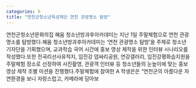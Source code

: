 ```yaml
---
categories: h
title: "연천군청소년육성재단 연천 관광명소 탐방"
---
```

연천군청소년문화의집 혜움 청소년방과후아카데미는 지난 1일 주말체험으로 연천 관광명소를 탐방했다.혜움 청소년방과후아카데미는 ‘연천 관광명소 탐방’을 주제로 청소년 기자단을 기획했으며, 교과학습 국어 시간에 홍보 영상 제작을 위한 인터뷰 시나리오를 작성했다.또한 전곡리선사유적지, 임진강 댑싸리공원, 연강갤러리, 임진강평화습지원을 주말체험 장소로 선정하여 사진촬영, 관광객 인터뷰 등 청소년들의 눈높이에 맞는 홍보 영상 제작 조별 미션을 진행했다.주말체험에 참여한 A 학생은은 “연천군의 아름다운 자연환경을 보니 자랑스럽고, 카메라에 담아보